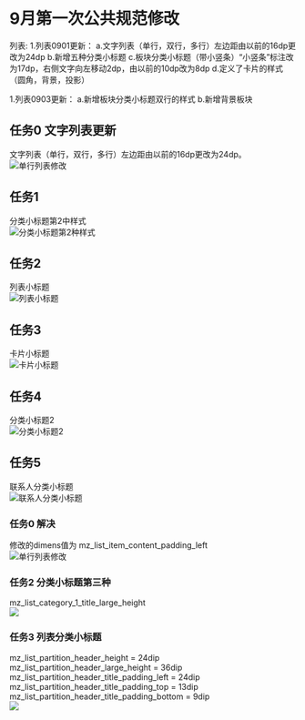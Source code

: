 # 9月第一次公共规范修改  
列表:
1.列表0901更新：
   a.文字列表（单行，双行，多行）左边距由以前的16dp更改为24dp
   b.新增五种分类小标题
   c.板块分类小标题（带小竖条）“小竖条”标注改为17dp，右侧文字向左移动2dp，由以前的10dp改为8dp
   d.定义了卡片的样式（圆角，背景，投影）

1.列表0903更新：
   a.新增板块分类小标题双行的样式 
   b.新增背景板块 
## 任务0	文字列表更新  
文字列表（单行，双行，多行）左边距由以前的16dp更改为24dp。  
![单行列表修改](/Users/cuicui/Documents/MeiZu/flyme6公共规范/9月公共规范修改/markdown图片/文本.png)  

## 任务1   
分类小标题第2中样式  
![分类小标题第2种样式](/Users/cuicui/Documents/MeiZu/flyme6公共规范/9月公共规范修改/markdown图片/分类小标题.png)

## 任务2   
列表小标题  
![列表小标题](/Users/cuicui/Documents/MeiZu/flyme6公共规范/9月公共规范修改/markdown图片/卡片小标题.png)

## 任务3  
卡片小标题  
![卡片小标题](/Users/cuicui/Documents/MeiZu/flyme6公共规范/9月公共规范修改/markdown图片/分类小标题.png)  

## 任务4  
分类小标题2  
![分类小标题2](/Users/cuicui/Documents/MeiZu/flyme6公共规范/9月公共规范修改/markdown图片/分类小标题2.png)  


## 任务5  
联系人分类小标题  
![联系人分类小标题](/Users/cuicui/Documents/MeiZu/flyme6公共规范/9月公共规范修改/markdown图片/联系人分类小标题.png)  



### 任务0 解决   
修改的dimens值为   mz_list_item_content_padding_left   
![单行列表修改](/Users/cuicui/Documents/MeiZu/flyme6公共规范/9月公共规范修改/markdown图片/文本.png)  

  
### 任务2   分类小标题第三种  
mz_list_category_1_title_large_height  
![](/Users/cuicui/Documents/MeiZu/flyme6公共规范/9月公共规范修改/markdown图片/分类小标题_标注版.png)  

### 任务3   列表分类小标题  
mz_list_partition_header_height = 24dip
mz_list_partition_header_large_height = 36dip  
mz_list_partition_header_title_padding_left = 24dip  
mz_list_partition_header_title_padding_top = 13dip  
mz_list_partition_header_title_padding_bottom = 9dip    
![](/Users/cuicui/Documents/MeiZu/flyme6公共规范/9月公共规范修改/markdown图片/列表小标题_标注版.png)


